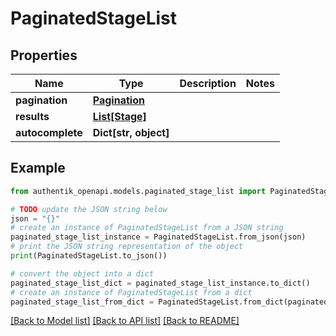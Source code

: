 # PaginatedStageList


## Properties

Name | Type | Description | Notes
------------ | ------------- | ------------- | -------------
**pagination** | [**Pagination**](Pagination.md) |  | 
**results** | [**List[Stage]**](Stage.md) |  | 
**autocomplete** | **Dict[str, object]** |  | 

## Example

```python
from authentik_openapi.models.paginated_stage_list import PaginatedStageList

# TODO update the JSON string below
json = "{}"
# create an instance of PaginatedStageList from a JSON string
paginated_stage_list_instance = PaginatedStageList.from_json(json)
# print the JSON string representation of the object
print(PaginatedStageList.to_json())

# convert the object into a dict
paginated_stage_list_dict = paginated_stage_list_instance.to_dict()
# create an instance of PaginatedStageList from a dict
paginated_stage_list_from_dict = PaginatedStageList.from_dict(paginated_stage_list_dict)
```
[[Back to Model list]](../README.md#documentation-for-models) [[Back to API list]](../README.md#documentation-for-api-endpoints) [[Back to README]](../README.md)


